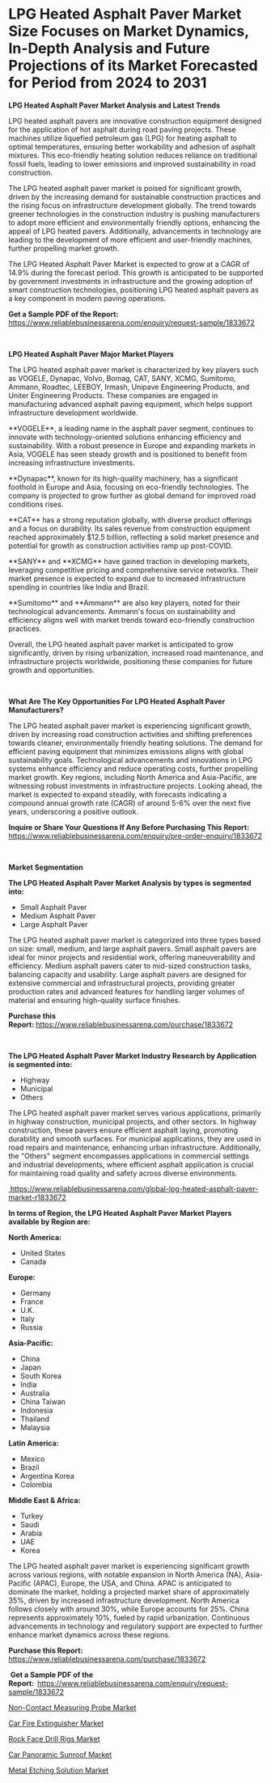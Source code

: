 <p><h1>LPG Heated Asphalt Paver Market Size Focuses on Market Dynamics, In-Depth Analysis and Future Projections of its Market Forecasted for Period from 2024 to 2031</h1></p><p><strong>LPG Heated Asphalt Paver Market Analysis and Latest Trends</strong></p>
<p><p>LPG heated asphalt pavers are innovative construction equipment designed for the application of hot asphalt during road paving projects. These machines utilize liquefied petroleum gas (LPG) for heating asphalt to optimal temperatures, ensuring better workability and adhesion of asphalt mixtures. This eco-friendly heating solution reduces reliance on traditional fossil fuels, leading to lower emissions and improved sustainability in road construction.</p><p>The LPG heated asphalt paver market is poised for significant growth, driven by the increasing demand for sustainable construction practices and the rising focus on infrastructure development globally. The trend towards greener technologies in the construction industry is pushing manufacturers to adopt more efficient and environmentally friendly options, enhancing the appeal of LPG heated pavers. Additionally, advancements in technology are leading to the development of more efficient and user-friendly machines, further propelling market growth.</p><p>The LPG Heated Asphalt Paver Market is expected to grow at a CAGR of 14.9% during the forecast period. This growth is anticipated to be supported by government investments in infrastructure and the growing adoption of smart construction technologies, positioning LPG heated asphalt pavers as a key component in modern paving operations.</p></p>
<p><strong>Get a Sample PDF of the Report:&nbsp;</strong> <a href="https://www.reliablebusinessarena.com/enquiry/request-sample/1833672?utm_campaign=1337&utm_medium=2&utm_source=Github&utm_content=ia&utm_term=17102024&utm_id=lpg-heated-asphalt-paver">https://www.reliablebusinessarena.com/enquiry/request-sample/1833672</a></p>
<p>&nbsp;</p>
<p><strong>LPG Heated Asphalt Paver Major Market Players</strong></p>
<p><p>The LPG heated asphalt paver market is characterized by key players such as VOGELE, Dynapac, Volvo, Bomag, CAT, SANY, XCMG, Sumitomo, Ammann, Roadtec, LEEBOY, Irmash, Unipave Engineering Products, and Uniter Engineering Products. These companies are engaged in manufacturing advanced asphalt paving equipment, which helps support infrastructure development worldwide.</p><p>**VOGELE**, a leading name in the asphalt paver segment, continues to innovate with technology-oriented solutions enhancing efficiency and sustainability. With a robust presence in Europe and expanding markets in Asia, VOGELE has seen steady growth and is positioned to benefit from increasing infrastructure investments.</p><p>**Dynapac**, known for its high-quality machinery, has a significant foothold in Europe and Asia, focusing on eco-friendly technologies. The company is projected to grow further as global demand for improved road conditions rises.</p><p>**CAT** has a strong reputation globally, with diverse product offerings and a focus on durability. Its sales revenue from construction equipment reached approximately $12.5 billion, reflecting a solid market presence and potential for growth as construction activities ramp up post-COVID.</p><p>**SANY** and **XCMG** have gained traction in developing markets, leveraging competitive pricing and comprehensive service networks. Their market presence is expected to expand due to increased infrastructure spending in countries like India and Brazil.</p><p>**Sumitomo** and **Ammann** are also key players, noted for their technological advancements. Ammann's focus on sustainability and efficiency aligns well with market trends toward eco-friendly construction practices.</p><p>Overall, the LPG heated asphalt paver market is anticipated to grow significantly, driven by rising urbanization, increased road maintenance, and infrastructure projects worldwide, positioning these companies for future growth and opportunities.</p></p>
<p>&nbsp;</p>
<p><strong>What Are The Key Opportunities For LPG Heated Asphalt Paver Manufacturers?</strong></p>
<p><p>The LPG heated asphalt paver market is experiencing significant growth, driven by increasing road construction activities and shifting preferences towards cleaner, environmentally friendly heating solutions. The demand for efficient paving equipment that minimizes emissions aligns with global sustainability goals. Technological advancements and innovations in LPG systems enhance efficiency and reduce operating costs, further propelling market growth. Key regions, including North America and Asia-Pacific, are witnessing robust investments in infrastructure projects. Looking ahead, the market is expected to expand steadily, with forecasts indicating a compound annual growth rate (CAGR) of around 5-6% over the next five years, underscoring a positive outlook.</p></p>
<p><strong>Inquire or Share Your Questions If Any Before Purchasing This Report:</strong> <a href="https://www.reliablebusinessarena.com/enquiry/pre-order-enquiry/1833672?utm_campaign=1337&utm_medium=2&utm_source=Github&utm_content=ia&utm_term=17102024&utm_id=lpg-heated-asphalt-paver">https://www.reliablebusinessarena.com/enquiry/pre-order-enquiry/1833672</a></p>
<p>&nbsp;</p>
<p><strong>Market Segmentation</strong></p>
<p><strong>The LPG Heated Asphalt Paver Market Analysis by types is segmented into:</strong></p>
<p><ul><li>Small Asphalt Paver</li><li>Medium Asphalt Paver</li><li>Large Asphalt Paver</li></ul></p>
<p><p>The LPG heated asphalt paver market is categorized into three types based on size: small, medium, and large asphalt pavers. Small asphalt pavers are ideal for minor projects and residential work, offering maneuverability and efficiency. Medium asphalt pavers cater to mid-sized construction tasks, balancing capacity and usability. Large asphalt pavers are designed for extensive commercial and infrastructural projects, providing greater production rates and advanced features for handling larger volumes of material and ensuring high-quality surface finishes.</p></p>
<p><strong>Purchase this Report:&nbsp;</strong><a href="https://www.reliablebusinessarena.com/purchase/1833672?utm_campaign=1337&utm_medium=2&utm_source=Github&utm_content=ia&utm_term=17102024&utm_id=lpg-heated-asphalt-paver">https://www.reliablebusinessarena.com/purchase/1833672</a></p>
<p>&nbsp;</p>
<p><strong>The LPG Heated Asphalt Paver Market Industry Research by Application is segmented into:</strong></p>
<p><ul><li>Highway</li><li>Municipal</li><li>Others</li></ul></p>
<p><p>The LPG heated asphalt paver market serves various applications, primarily in highway construction, municipal projects, and other sectors. In highway construction, these pavers ensure efficient asphalt laying, promoting durability and smooth surfaces. For municipal applications, they are used in road repairs and maintenance, enhancing urban infrastructure. Additionally, the "Others" segment encompasses applications in commercial settings and industrial developments, where efficient asphalt application is crucial for maintaining road quality and safety across diverse environments.</p></p>
<p><a href="https://www.reliablebusinessarena.com/global-lpg-heated-asphalt-paver-market-r1833672?utm_campaign=1337&utm_medium=2&utm_source=Github&utm_content=ia&utm_term=17102024&utm_id=lpg-heated-asphalt-paver">&nbsp;https://www.reliablebusinessarena.com/global-lpg-heated-asphalt-paver-market-r1833672</a></p>
<p><strong>In terms of Region, the LPG Heated Asphalt Paver Market Players available by Region are:</strong></p>
<p>
    <p> <strong> North America: </strong>
        <ul>
            <li>United States</li>
            <li>Canada</li>
        </ul>
        </p> 
    <p> <strong> Europe: </strong>
        <ul>
            <li>Germany</li>
            <li>France</li>
            <li>U.K.</li>
            <li>Italy</li>
            <li>Russia</li>
        </ul>
        </p> 
    <p> <strong> Asia-Pacific: </strong>
        <ul>
            <li>China</li>
            <li>Japan</li>
            <li>South Korea</li>
            <li>India</li>
            <li>Australia</li>
            <li>China Taiwan</li>
            <li>Indonesia</li>
            <li>Thailand</li>
            <li>Malaysia</li>
        </ul>
        </p> 
    <p> <strong> Latin America: </strong>
        <ul>
            <li>Mexico</li>
            <li>Brazil</li>
            <li>Argentina Korea</li>
            <li>Colombia</li>
        </ul>
        </p> 
    <p> <strong> Middle East & Africa: </strong>
        <ul>
            <li>Turkey</li>
            <li>Saudi</li>
            <li>Arabia</li>
            <li>UAE</li>
            <li>Korea</li>
        </ul>
    </p>
    </p>
<p><p>The LPG heated asphalt paver market is experiencing significant growth across various regions, with notable expansion in North America (NA), Asia-Pacific (APAC), Europe, the USA, and China. APAC is anticipated to dominate the market, holding a projected market share of approximately 35%, driven by increased infrastructure development. North America follows closely with around 30%, while Europe accounts for 25%. China represents approximately 10%, fueled by rapid urbanization. Continuous advancements in technology and regulatory support are expected to further enhance market dynamics across these regions.</p></p>
<p><strong>Purchase this Report: </strong><a href="https://www.reliablebusinessarena.com/purchase/1833672?utm_campaign=1337&utm_medium=2&utm_source=Github&utm_content=ia&utm_term=17102024&utm_id=lpg-heated-asphalt-paver">https://www.reliablebusinessarena.com/purchase/1833672</a></p>
<p>&nbsp;<strong>Get a Sample PDF of the Report:&nbsp;&nbsp;</strong><a href="https://www.reliablebusinessarena.com/enquiry/request-sample/1833672?utm_campaign=1337&utm_medium=2&utm_source=Github&utm_content=ia&utm_term=17102024&utm_id=lpg-heated-asphalt-paver">https://www.reliablebusinessarena.com/enquiry/request-sample/1833672</a></p>
<p><strong></strong></p>
<p><p><a href="https://github.com/trinityagqtf/Market-Research-Report-List-1/blob/main/non-contact-measuring-probe-market.md?utm_campaign=1337&utm_medium=2&utm_source=Github&utm_content=ia&utm_term=17102024&utm_id=lpg-heated-asphalt-paver">Non-Contact Measuring Probe Market</a></p><p><a href="https://www.linkedin.com/pulse/global-car-fire-extinguisher-market-exploring-share-trends-0co9f?utm_campaign=1337&utm_medium=2&utm_source=Github&utm_content=ia&utm_term=17102024&utm_id=lpg-heated-asphalt-paver">Car Fire Extinguisher Market</a></p><p><a href="https://github.com/anselmp21u/Market-Research-Report-List-1/blob/main/rock-face-drill-rigs-market.md?utm_campaign=1337&utm_medium=2&utm_source=Github&utm_content=ia&utm_term=17102024&utm_id=lpg-heated-asphalt-paver">Rock Face Drill Rigs Market</a></p><p><a href="https://www.linkedin.com/pulse/car-panoramic-sunroof-market-growth-segmentation-regional-z9qzf?utm_campaign=1337&utm_medium=2&utm_source=Github&utm_content=ia&utm_term=17102024&utm_id=lpg-heated-asphalt-paver">Car Panoramic Sunroof Market</a></p><p><a href="https://www.linkedin.com/pulse/metal-etching-solution-market-pulse-6-expansion-blueprint-2edhf?utm_campaign=1337&utm_medium=2&utm_source=Github&utm_content=ia&utm_term=17102024&utm_id=lpg-heated-asphalt-paver">Metal Etching Solution Market</a></p></p>
